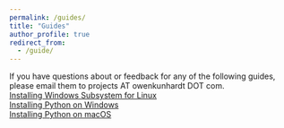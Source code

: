 ```yaml
---
permalink: /guides/
title: "Guides"
author_profile: true
redirect_from: 
  - /guide/
---
```


If you have questions about or feedback for any of the following guides, please email them to projects AT owenkunhardt DOT com.  
[Installing Windows Subsystem for Linux](../documents/Installing_WSL.pdf)  
[Installing Python on Windows](../documents/Installing_Python_on_Windows.pdf)  
[Installing Python on macOS](../documents/Installing_Python_on_macOS.pdf)
